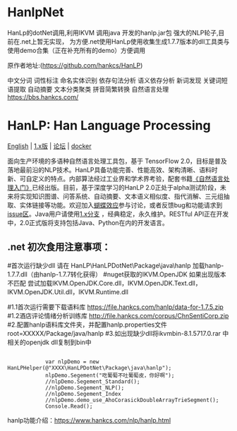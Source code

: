 # HanlpNet
HanLp的dotNet调用,利用IKVM 调用java 开发的hanlp.jar包
强大的NLP轮子,目前在.net上暂无实现， 为方便.net使用HanLp使用收集生成1.7.7版本的dll工具类与使用demo合集（正在补充所有的demo）方便调用

原作者地址:(https://github.com/hankcs/HanLP)

中文分词 词性标注 命名实体识别 依存句法分析 语义依存分析 新词发现 关键词短语提取 自动摘要 文本分类聚类 拼音简繁转换 自然语言处理 https://bbs.hankcs.com/
# HanLP: Han Language Processing

 [English](https://github.com/hankcs/HanLP/tree/master) | [1.x版](https://github.com/hankcs/HanLP/tree/1.x) | [论坛](https://bbs.hankcs.com/) | [docker](https://github.com/WalterInSH/hanlp-jupyter-docker)

面向生产环境的多语种自然语言处理工具包，基于 TensorFlow 2.0，目标是普及落地最前沿的NLP技术。HanLP具备功能完善、性能高效、架构清晰、语料时新、可自定义的特点。内部算法经过工业界和学术界考验，配套书籍[《自然语言处理入门》](http://nlp.hankcs.com/book.php)已经出版。目前，基于深度学习的HanLP 2.0正处于alpha测试阶段，未来将实现知识图谱、问答系统、自动摘要、文本语义相似度、指代消解、三元组抽取、实体链接等功能。欢迎加入[蝴蝶效应](https://bbs.hankcs.com/)参与讨论，或者反馈bug和功能请求到[issue区](https://github.com/hankcs/HanLP/issues)。Java用户请使用[1.x分支](https://github.com/hankcs/HanLP/tree/1.x) ，经典稳定，永久维护。RESTful API正在开发中，2.0正式版将支持包括Java、Python在内的开发语言。

 ## .net 初次食用注意事项：

#首次运行缺少dll 请在 HanLP\HanLPDotNet\Package\java\hanlp   加载hanlp-1.7.7.dll（由hanlp-1.7.7转化获得）
#nuget获取的IKVM.OpenJDK 如果出现版本不匹配 尝试加载IKVM.OpenJDK.Core.dll，IKVM.OpenJDK.Text.dll，IKVM.OpenJDK.Util.dll，IKVM.Runtime.dll
            
#1.1首次运行需要下载语料库 https://file.hankcs.com/hanlp/data-for-1.7.5.zip  
#1.2酒店评论情绪分析训练库 http://file.hankcs.com/corpus/ChnSentiCorp.zip
#2.配置hanlp语料库文件夹，并配置hanlp.properties文件 root=XXXXX/Package/java/hanlp
#3.如出现缺少dll将ikvmbin-8.1.5717.0.rar 中相关的openjdk dll复制到bin中

``` 
         
            var nlpDemo = new HanLPHelper(@"XXXX\HanLPDotNet\Package\java\hanlp");
            nlpDemo.Segement("吃葡萄不吐葡萄皮，你好啊");
            //nlpDemo.Segement_Standard();
            //nlpDemo.Segement_NLP();
            //nlpDemo.Segement_Index
            //nlpDemo.demo_use_AhoCorasickDoubleArrayTrieSegment();
            Console.Read();
```
hanlp功能介绍：https://www.hankcs.com/nlp/hanlp.html
 
